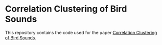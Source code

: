 # Correlation Clustering of Bird Sounds
This repository contains the code used for the paper [Correlation Clustering of Bird Sounds](https://arxiv.org/abs/2306.09906).